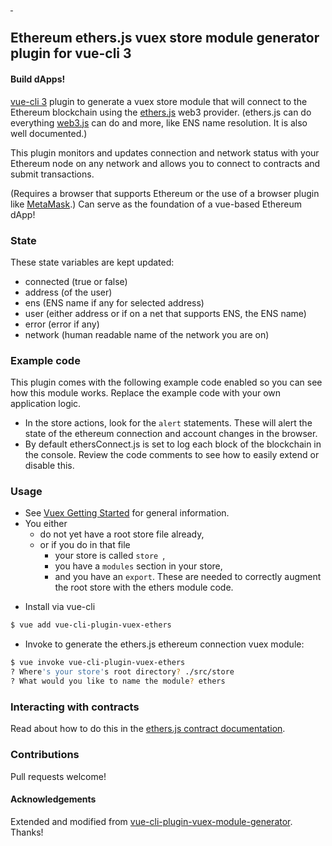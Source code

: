 <a href="https://npmjs.com/package/vue-cli-plugin-ethers">
    <img alt="" src="https://img.shields.io/npm/v/vue-cli-plugin-ethers/latest.svg?style=flat-square">
</a>
<a href="https://npmjs.com/package/vue-cli-plugin-ethers">
    <img alt="" src="https://img.shields.io/npm/dm/vue-cli-plugin-ethers.svg?style=flat-square">
</a>

## Ethereum ethers.js vuex store module generator plugin for vue-cli 3
#### Build dApps!

[vue-cli 3](https://github.com/vuejs/vue-cli) plugin to generate a vuex store module that will connect to the Ethereum blockchain using the [ethers.js](https://github.com/ethers-io/ethers.js/) web3 provider. (ethers.js can do everything [web3.js](https://github.com/ethereum/web3.js/) can do and more, like ENS name resolution. It is also well documented.)

This plugin monitors and updates connection and network status with your Ethereum node on any network and allows you to connect to contracts and submit transactions.

(Requires a browser that supports Ethereum or the use of a browser plugin like [MetaMask](https://metamask.io/).) Can serve as the foundation of a vue-based Ethereum dApp!

### State
These state variables are kept updated:
* connected (true or false)
* address (of the user)
* ens (ENS name if any for selected address)
* user (either address or if on a net that supports ENS, the ENS name)
* error (error if any)
* network (human readable name of the network you are on)

### Example code
This plugin comes with the following example code enabled so you can see how this module works. Replace the example code with your own application logic.
* In the store actions, look for the ```alert``` statements. These will alert the state of the ethereum connection and account changes in the browser.
* By default ethersConnect.js is set to log each block of the blockchain in the console. Review the code comments to see how to easily extend or disable this.

### Usage

* See [Vuex Getting Started](https://vuex.vuejs.org/guide/) for general information.
* You either
  * do not yet have a root store file already,
  * or if you do in that file
    *  your store is called ```store ```,
    * you have a ```modules``` section in your store,
    * and you have an ```export```. These are needed to correctly augment the root store with the ethers module code.


- Install via vue-cli

```sh
$ vue add vue-cli-plugin-vuex-ethers
```

- Invoke to generate the ethers.js ethereum connection vuex module:

```sh
$ vue invoke vue-cli-plugin-vuex-ethers
? Where's your store's root directory? ./src/store
? What would you like to name the module? ethers
```


### Interacting with contracts
Read about how to do this in the [ethers.js contract documentation](https://docs.ethers.io/ethers.js/html/api-contract.html).

### Contributions
Pull requests welcome!



#### Acknowledgements
Extended and modified from [vue-cli-plugin-vuex-module-generator](https://github.com/paulgv/vue-cli-plugin-vuex-module-generator). Thanks!
